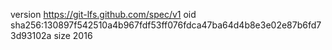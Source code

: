 version https://git-lfs.github.com/spec/v1
oid sha256:130897f542510a4b967fdf53ff076fdca47ba64d4b8e3e02e87b6fd73d93102a
size 2016
